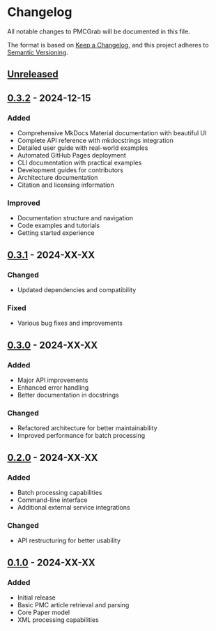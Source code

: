 # Changelog

All notable changes to PMCGrab will be documented in this file.

The format is based on [Keep a Changelog](https://keepachangelog.com/en/1.0.0/),
and this project adheres to [Semantic Versioning](https://semver.org/spec/v2.0.0.html).

## [Unreleased]

## [0.3.2] - 2024-12-15

### Added

- Comprehensive MkDocs Material documentation with beautiful UI
- Complete API reference with mkdocstrings integration
- Detailed user guide with real-world examples
- Automated GitHub Pages deployment
- CLI documentation with practical examples
- Development guides for contributors
- Architecture documentation
- Citation and licensing information

### Improved

- Documentation structure and navigation
- Code examples and tutorials
- Getting started experience

## [0.3.1] - 2024-XX-XX

### Changed

- Updated dependencies and compatibility

### Fixed

- Various bug fixes and improvements

## [0.3.0] - 2024-XX-XX

### Added

- Major API improvements
- Enhanced error handling
- Better documentation in docstrings

### Changed

- Refactored architecture for better maintainability
- Improved performance for batch processing

## [0.2.0] - 2024-XX-XX

### Added

- Batch processing capabilities
- Command-line interface
- Additional external service integrations

### Changed

- API restructuring for better usability

## [0.1.0] - 2024-XX-XX

### Added

- Initial release
- Basic PMC article retrieval and parsing
- Core Paper model
- XML processing capabilities

[Unreleased]: https://github.com/rajdeepmondaldotcom/pmcgrab/compare/v0.3.2...HEAD
[0.3.2]: https://github.com/rajdeepmondaldotcom/pmcgrab/compare/v0.3.1...v0.3.2
[0.3.1]: https://github.com/rajdeepmondaldotcom/pmcgrab/compare/v0.3.0...v0.3.1
[0.3.0]: https://github.com/rajdeepmondaldotcom/pmcgrab/compare/v0.2.0...v0.3.0
[0.2.0]: https://github.com/rajdeepmondaldotcom/pmcgrab/compare/v0.1.0...v0.2.0
[0.1.0]: https://github.com/rajdeepmondaldotcom/pmcgrab/releases/tag/v0.1.0

